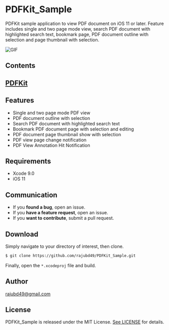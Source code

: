 # PDFKit_Sample
PDFKit sample application to view PDF document on iOS 11 or later. Feature includes single and two page mode view, search PDF document with highlighted search text, bookmark page, PDF document outline with selection and page thumbnail with selection.

![GIF](https://ibb.co/cpZ6ew)

## Contents

## [PDFKit](https://developer.apple.com/documentation/pdfkit)

## Features

* Single and two page mode PDF view
* PDF document outline with selection
* Search PDF document with highlighted search text
* Bookmark PDF document page with selection and editing
* PDF document page thumbnail show with selection
* PDF view page change notification 
* PDF View Annotation Hit Notification

## Requirements

* Xcode 9.0
* iOS 11

## Communication

- If you **found a bug**, open an issue.
- If you **have a feature request**, open an issue.
- If you **want to contribute**, submit a pull request.

## Download

Simply navigate to your directory of interest, then clone.

```bash
$ git clone https://github.com/rajubd49/PDFKit_Sample.git
```

Finally, open the `*.xcodeproj` file and build.

## Author

rajubd49@gmail.com

## License

PDFKit_Sample is released under the MIT License. [See LICENSE](https://github.com/rajubd49/PDFKit_Sample/blob/master/LICENSE) for details.
